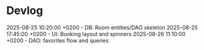# Devlog
2025-08-25 10:20:00 +0200 - DB: Room entities/DAO skeleton
2025-08-25 17:45:00 +0200 - UI: Booking layout and spinners
2025-08-26 11:10:00 +0200 - DAO: favorites flow and queries
